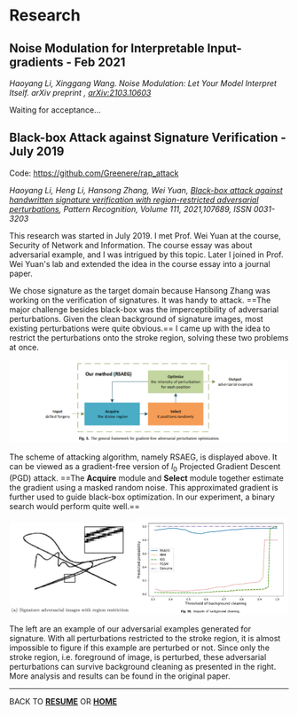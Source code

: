 # Research

## Noise Modulation for Interpretable Input-gradients - Feb 2021

*Haoyang Li, Xinggang Wang. Noise Modulation: Let Your Model Interpret Itself.  arXiv preprint , [arXiv:2103.10603](https://arxiv.org/abs/2103.10603)*

Waiting for acceptance...

## Black-box Attack against Signature Verification - July 2019

Code: https://github.com/Greenere/rap_attack

*Haoyang Li, Heng Li, Hansong Zhang, Wei Yuan, [Black-box attack against handwritten signature verification with region-restricted adversarial perturbations](http://www.sciencedirect.com/science/article/pii/S0031320320304921), Pattern Recognition, Volume 111, 2021,107689, ISSN 0031-3203*

This research was started in July 2019. I met Prof. Wei Yuan at the course, Security of Network and Information. The course essay was about adversarial example, and I was intrigued by this topic. Later I joined in Prof. Wei Yuan's lab and extended the idea in the course essay into a journal paper.

We chose signature as the target domain because Hansong Zhang was working on the verification of signatures. It was handy to attack. ==The major challenge besides black-box was the imperceptibility of adversarial perturbations. Given the clean background of signature images, most existing perturbations were quite obvious.== I came up with the idea to restrict the perturbations onto the stroke region, solving these two problems at once.

<img src="imgs/rsaeg_scheme.jpg"></img>

The scheme of attacking algorithm, namely RSAEG, is displayed above. It can be viewed as a gradient-free version of $l_0$ Projected Gradient Descent (PGD) attack. ==The **Acquire** module and **Select** module together estimate the gradient using a masked random noise. This approximated gradient is further used to guide black-box optimization. In our experiment, a binary search would perform quite well.==

<img src="imgs/rsaeg_adv.jpg" width=45%></img><img src="imgs/rsaeg_bc.jpg" width=55%></img>

The left are an example of our adversarial examples generated for signature. With all perturbations restricted to the stroke region, it is almost impossible to figure if this example are perturbed or not. Since only the stroke region, i.e. foreground of image, is perturbed, these adversarial perturbations can survive background cleaning as presented in the right. More analysis and results can be found in the original paper. 

<hr>

BACK TO **[RESUME](../resume.html)** OR **[HOME](../index.html)**